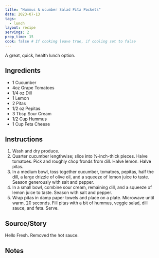 ```yaml
---
title: "Hummus & ucumber Salad Pita Pockets"
date: 2023-07-13
tags: 
  - lunch
layout: recipe
servings: 2
prep_time: 15
cook: false # If cooking leave true, if cooling set to false
---
```


A great, quick, health lunch option.

## Ingredients

- 1 Cucumber
- 4oz Grape Tomatoes
- 1/4 oz Dill
- 1 Lemon
- 2 Pitas
- 1/2 oz Pepitas
- 3 Tbsp Sour Cream
- 1/2 Cup Hummus
- 1 Cup Feta Cheese

## Instructions

1. Wash and dry produce.
1. Quarter cucumber lengthwise; slice into 1⁄2-inch-thick pieces. Halve tomatoes. Pick and roughly chop fronds from dill. Halve lemon. Halve pitas.
1. In a medium bowl, toss together cucumber, tomatoes, pepitas, half the dill, a large drizzle of olive oil, and a squeeze of lemon juice to taste. Season generously with salt and pepper.
1. In a small bowl, combine sour cream, remaining dill, and a squeeze of lemon juice to taste. Season with salt and pepper.
1. Wrap pitas in damp paper towels and place on a plate. Microwave until warm, 20 seconds. Fill pitas with a bit of hummus, veggie salad, dill sauce, and feta. Serve.

## Source/Story

Hello Fresh.  Removed the hot sauce.

## Notes

